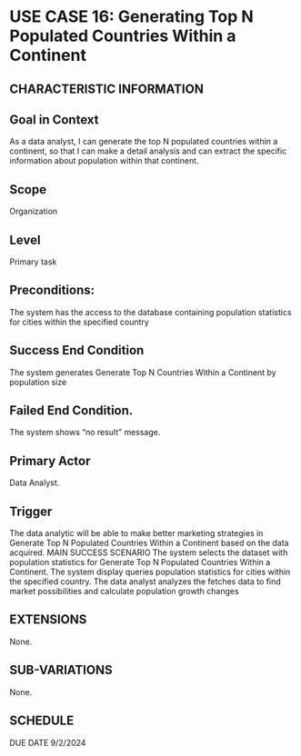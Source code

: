 # USE CASE 16: Generating Top N Populated Countries Within a Continent
## CHARACTERISTIC INFORMATION
## Goal in Context
As a data analyst, I can generate the top N populated countries within a continent, so that I can make a detail analysis and can extract the specific information about population within that continent.
## Scope
Organization
## Level
Primary task
## Preconditions:
The system has the access to the database containing population statistics for cities within the specified country
## Success End Condition
The system generates Generate Top N Countries Within a Continent by population size
## Failed End Condition.
The system shows “no result” message.
## Primary Actor
Data Analyst.
## Trigger
The data analytic will be able to make better marketing strategies in Generate Top N Populated Countries Within a Continent based on the data acquired.
MAIN SUCCESS SCENARIO
The system selects the dataset with population statistics for Generate Top N Populated Countries Within a Continent.
The system display queries population statistics for cities within the specified country.
The data analyst analyzes the fetches data to find market possibilities and calculate population growth changes
## EXTENSIONS
None.
## SUB-VARIATIONS
None.
## SCHEDULE
DUE DATE
9/2/2024